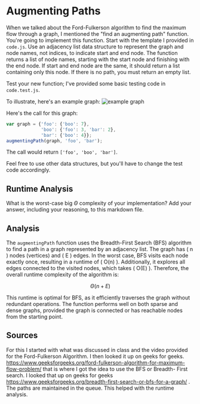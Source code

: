 # Augmenting Paths

When we talked about the Ford-Fulkerson algorithm to find the maximum flow
through a graph, I mentioned the "find an augmenting path" function. You're
going to implement this function. Start with the template I provided in
`code.js`. Use an adjacency list data structure to represent the graph and node
names, not indices, to indicate start and end node. The function returns a list
of node names, starting with the start node and finishing with the end node. If
start and end node are the same, it should return a list containing only this
node. If there is no path, you must return an empty list.

Test your new function; I've provided some basic testing code in `code.test.js`.

To illustrate, here's an example graph:
![example graph](graph.png)

Here's the call for this graph:

```javascript
var graph = {'foo': {'boo': 7},
             'boo': {'foo': 3, 'bar': 2},
             'bar': {'boo': 4}};
augmentingPath(graph, 'foo', 'bar');
```

The call would return `['foo', 'boo', 'bar']`.

Feel free to use other data structures, but you'll have to change the test code
accordingly.

## Runtime Analysis

What is the worst-case big $\Theta$ complexity of your implementation? Add your
answer, including your reasoning, to this markdown file.

## Analysis 

The `augmentingPath` function uses the Breadth-First Search (BFS) algorithm to find a path in a graph represented by an adjacency list. The graph has \( n \) nodes (vertices) and \( E \) edges. In the worst case, BFS visits each node exactly once, resulting in a runtime of \( O(n) \). Additionally, it explores all edges connected to the visited nodes, which takes \( O(E) \). Therefore, the overall runtime complexity of the algorithm is:

$$
\Theta(n + E)
$$

This runtime is optimal for BFS, as it efficiently traverses the graph without redundant operations. The function performs well on both sparse and dense graphs, provided the graph is connected or has reachable nodes from the starting point.


## Sources  

For this I started with what was discussed in class and the video provided for the Ford-Fulkerson Algorithm. I then looked it up on geeks for geeks. https://www.geeksforgeeks.org/ford-fulkerson-algorithm-for-maximum-flow-problem/ that is where I got the idea to use the BFS or Breadth- First search. I looked that up on geeks for geeks https://www.geeksforgeeks.org/breadth-first-search-or-bfs-for-a-graph/ .  The paths are maintained in the queue. This helped with the runtime analysis. 